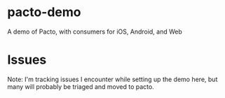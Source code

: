 pacto-demo
==========

A demo of Pacto, with consumers for iOS, Android, and Web

# Issues

Note: I'm tracking issues I encounter while setting up the demo here, but many will probably be triaged and moved to pacto.
